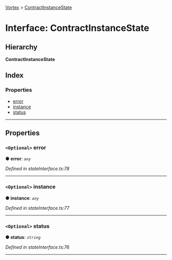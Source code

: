 [Vortex](../README.md) > [ContractInstanceState](../interfaces/contractinstancestate.md)

# Interface: ContractInstanceState

## Hierarchy

**ContractInstanceState**

## Index

### Properties

* [error](contractinstancestate.md#error)
* [instance](contractinstancestate.md#instance)
* [status](contractinstancestate.md#status)

---

## Properties

<a id="error"></a>

### `<Optional>` error

**● error**: *`any`*

*Defined in stateInterface.ts:78*

___
<a id="instance"></a>

### `<Optional>` instance

**● instance**: *`any`*

*Defined in stateInterface.ts:77*

___
<a id="status"></a>

### `<Optional>` status

**● status**: *`string`*

*Defined in stateInterface.ts:76*

___

